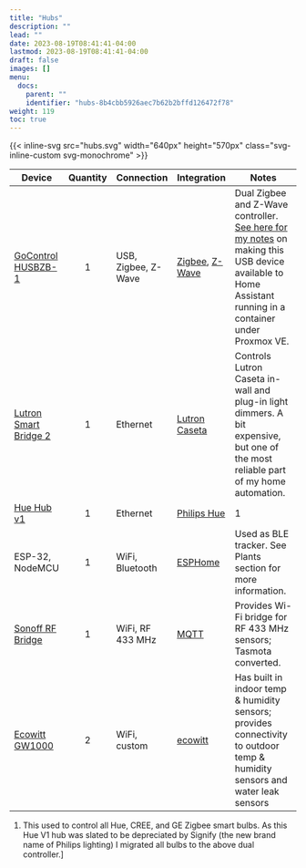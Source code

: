 ```yaml
---
title: "Hubs"
description: ""
lead: ""
date: 2023-08-19T08:41:41-04:00
lastmod: 2023-08-19T08:41:41-04:00
draft: false
images: []
menu:
  docs:
    parent: ""
    identifier: "hubs-8b4cbb5926aec7b62b2bffd126472f78"
weight: 119
toc: true
---
```


{{< inline-svg src="hubs.svg" width="640px" height="570px" class="svg-inline-custom svg-monochrome" >}}

| Device                                                       | Quantity | Connection          | Integration                                                  | Notes                                                        |
| ------------------------------------------------------------ | :------: | ------------------- | ------------------------------------------------------------ | ------------------------------------------------------------ |
| [GoControl HUSBZB-1](https://www.amazon.com/GoControl-CECOMINOD016164-Linear-HUSBZB-1/dp/B01GJ826F8) |    1     | USB, Zigbee, Z-Wave | [Zigbee](https://www.home-assistant.io/integrations/zigbee/), [Z-Wave](https://www.home-assistant.io/integrations/zwave/) | Dual Zigbee and Z-Wave controller.  [See here for my notes](http://venkat.ca/passing-usb-to-guest-os-in-proxmox-virtual-environment/) on making this USB device available to Home Assistant running in a container under Proxmox VE. |
| [Lutron Smart Bridge 2](https://amzn.to/2GpRGEX)             |    1     | Ethernet            | [Lutron Caseta](https://www.home-assistant.io/components/lutron_caseta/) | Controls Lutron Caseta in-wall and plug-in light dimmers. A bit expensive, but one of the most reliable part of my home automation. |
| [Hue Hub v1](https://www2.meethue.com/en-ca/support/end-of-support-policy) |    1     | Ethernet            | [Philips Hue](https://www.home-assistant.io/components/hue/) | 1 |
| ESP-32, NodeMCU                                              |    1     | WiFi, Bluetooth    | [ESPHome](https://www.home-assistant.io/integrations/esphome/) | Used as BLE tracker.   See Plants section for more information. |
| [Sonoff RF Bridge](https://sonoff.tech/product/accessories/433-rf-bridge) |    1     | WiFi, RF 433 MHz   | [MQTT](https://www.home-assistant.io/integrations/mqtt/)     | Provides Wi-Fi bridge for RF 433 MHz sensors; Tasmota converted. |
| [Ecowitt GW1000](https://www.ecowitt.com/shop/goodsDetail/16#) | 2 | WiFi, custom | [ecowitt](https://www.home-assistant.io/integrations/ecowitt/) | Has built in indoor temp & humidity sensors; provides connectivity to outdoor temp & humidity sensors and water leak sensors |

1. This used to control all Hue, CREE, and GE Zigbee smart bulbs. As this Hue V1 hub was slated to be depreciated by Signify (the new brand name of Philips lighting) I migrated all bulbs to the above dual controller.]